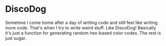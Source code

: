 # DiscoDog

Sometime I come home after a day of writing code and still feel like writing more code. That's when I try to write weird stuff. Like DiscoDog!
Basically it's just a function for generating random hex-based color codes. The rest is just sugar.
